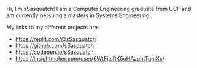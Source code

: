 Hi, I’m sSasquatch! I am a Computer Engineering graduate from UCF and am currently persuing a masters in Systems Engineering.

My links to my different projects are:
- https://replit.com/@sSasquatch
- https://github.com/sSasquatch
- https://codepen.io/sSasquatch
- https://insightmaker.com/user/6WtFjtsRK5oHAzuhtTqmXx/

<!---
sSasquatch/sSasquatch is a ✨ special ✨ repository because its `README.md` (this file) appears on your GitHub profile.
You can click the Preview link to take a look at your changes.
--->
